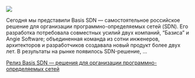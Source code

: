 <!--2025-05-28 13:30:45-->
<div class="yb">
  <div class="rss habr"><img src="https://habrastorage.org/getpro/habr/upload_files/5ee/3cd/f1b/5ee3cdf1b14122444cfd19109731a5ee.jpg" /><p>Сегодня мы представили Basis SDN — самостоятельное российское решение для организации программно-определяемых сетей (SDN). Его разработка потребовала совместных усилий двух компаний, “Базиса” и Angie Software; объединенная команда из сотни инженеров, архитекторов и разработчиков создавала новый продукт более двух лет. В результаты на рынке появилось SDN-решение, ... <p class="titl"><a href="https://habr.com/ru/news/913598/?utm_source=habrahabr&utm_medium=rss&utm_campaign=913598">Релиз Basis SDN — решения для организации программно-определяемых сетей</a></p></div>
</div>
